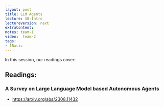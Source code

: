 ```yaml
---
layout: post
title: LLM Agents 
lecture: S0-Intro
lectureVersion: next
extraContent: 
notes: team-1
video:  team-2
tags:
- 1Basic
---
```


In this session, our readings cover: 

## Readings: 
  ### A Survey on Large Language Model based Autonomous Agents
  + https://arxiv.org/abs/2308.11432
